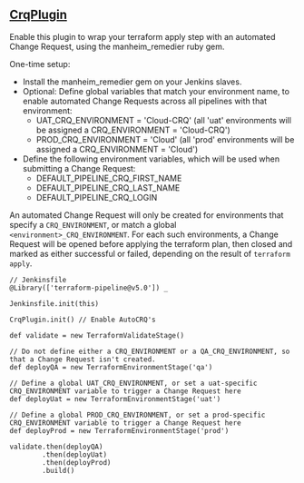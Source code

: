 ## [CrqPlugin](../src/CrqPlugin.groovy)

Enable this plugin to wrap your terraform apply step with an automated Change Request, using the manheim_remedier ruby gem.

One-time setup:
* Install the manheim_remedier gem on your Jenkins slaves.
* Optional: Define global variables that match your environment name, to enable automated Change Requests across all pipelines with that environment:
  * UAT_CRQ_ENVIRONMENT = 'Cloud-CRQ' (all 'uat' environments will be assigned a CRQ_ENVIRONMENT = 'Cloud-CRQ')
  * PROD_CRQ_ENVIRONMENT = 'Cloud' (all 'prod' environments will be assigned a CRQ_ENVIRONMENT = 'Cloud')
* Define the following environment variables, which will be used when submitting a Change Request:
  * DEFAULT_PIPELINE_CRQ_FIRST_NAME
  * DEFAULT_PIPELINE_CRQ_LAST_NAME
  * DEFAULT_PIPELINE_CRQ_LOGIN

An automated Change Request will only be created for environments that specify a `CRQ_ENVIRONMENT`, or match a global `<environment>_CRQ_ENVIRONMENT`.  For each such environments, a Change Request will be opened before applying the terraform plan, then closed and marked as either successful or failed, depending on the result of `terraform apply`.

```
// Jenkinsfile
@Library(['terraform-pipeline@v5.0']) _

Jenkinsfile.init(this)

CrqPlugin.init() // Enable AutoCRQ's

def validate = new TerraformValidateStage()

// Do not define either a CRQ_ENVIRONMENT or a QA_CRQ_ENVIRONMENT, so that a Change Request isn't created.
def deployQA = new TerraformEnvironmentStage('qa')

// Define a global UAT_CRQ_ENVIRONMENT, or set a uat-specific CRQ_ENVIRONMENT variable to trigger a Change Request here
def deployUat = new TerraformEnvironmentStage('uat')

// Define a global PROD_CRQ_ENVIRONMENT, or set a prod-specific CRQ_ENVIRONMENT variable to trigger a Change Request here
def deployProd = new TerraformEnvironmentStage('prod')

validate.then(deployQA)
        .then(deployUat)
        .then(deployProd)
        .build()
```

